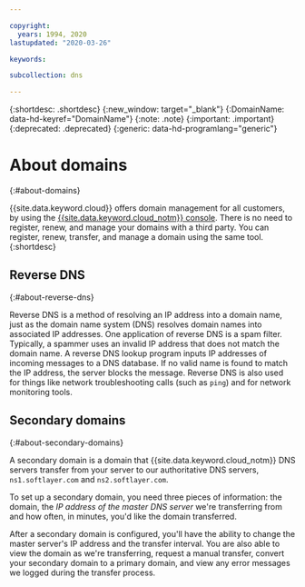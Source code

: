 ```yaml
---

copyright:
  years: 1994, 2020
lastupdated: "2020-03-26"

keywords: 

subcollection: dns

---
```



{:shortdesc: .shortdesc}
{:new_window: target="_blank"}
{:DomainName: data-hd-keyref="DomainName"}
{:note: .note}
{:important: .important}
{:deprecated: .deprecated}
{:generic: data-hd-programlang="generic"}

# About domains
{:#about-domains}

{{site.data.keyword.cloud}} offers domain management for all customers, by using the [{{site.data.keyword.cloud_notm}} console](https://{DomainName}/). There is no need to register, renew, and manage your domains with a third party. You can register, renew, transfer, and manage a domain using the same tool.
{:shortdesc}

## Reverse DNS
{:#about-reverse-dns}

Reverse DNS is a method of resolving an IP address into a domain name, just as the domain name system (DNS) resolves domain names into associated IP addresses. One application of reverse DNS is a spam filter. Typically, a spammer uses an invalid IP address that does not match the domain name. A reverse DNS lookup program inputs IP addresses of incoming messages to a DNS database. If no valid name is found to match the IP address, the server blocks the message. Reverse DNS is also used for things like network troubleshooting calls (such as `ping`) and for network monitoring tools.

## Secondary domains
{:#about-secondary-domains}

A secondary domain is a domain that {{site.data.keyword.cloud_notm}} DNS servers transfer from your server to our authoritative DNS servers, `ns1.softlayer.com` and `ns2.softlayer.com`.  

To set up a secondary domain, you need three pieces of information: the domain, the *IP address of the master DNS server* we're transferring from and how often, in minutes, you'd like the domain transferred.

After a secondary domain is configured, you'll have the ability to change the master server's IP address and the transfer interval. You are also able to view the domain as we're transferring, request a manual transfer, convert your secondary domain to a primary domain, and view any error messages we logged during the transfer process.
